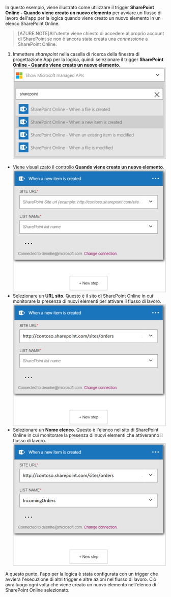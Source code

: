 In questo esempio, viene illustrato come utilizzare il trigger **SharePoint Online - Quando viene creato un nuovo elemento** per avviare un flusso di lavoro dell'app per la logica quando viene creato un nuovo elemento in un elenco SharePoint Online.

>[AZURE.NOTE]All'utente viene chiesto di accedere al proprio account di SharePoint se non è ancora stata creata una *connessione* a SharePoint Online.  

1. Immettere *sharepoint* nella casella di ricerca della finestra di progettazione App per la logica, quindi selezionare il trigger **SharePoint Online - Quando viene creato un nuovo elemento**.  
![Immagine del trigger di SharePoint Online](./media/connectors-create-api-sharepointonline/trigger-1.png)  
- Viene visualizzato il controllo **Quando viene creato un nuovo elemento**.  
![Immagine del trigger di SharePoint Online 2](./media/connectors-create-api-sharepointonline/trigger-2.png)  
- Selezionare un **URL sito**. Questo è il sito di SharePoint Online in cui monitorare la presenza di nuovi elementi per attivare il flusso di lavoro.  
![Immagine del trigger di SharePoint Online 3](./media/connectors-create-api-sharepointonline/trigger-3.png)  
- Selezionare un **Nome elenco**. Questo è l'elenco nel sito di SharePoint Online in cui monitorare la presenza di nuovi elementi che attiveranno il flusso di lavoro.  
![Immagine del trigger di SharePoint Online 4](./media/connectors-create-api-sharepointonline/trigger-4.png)  

A questo punto, l'app per la logica è stata configurata con un trigger che avvierà l'esecuzione di altri trigger e altre azioni nel flusso di lavoro. Ciò avrà luogo ogni volta che viene creato un nuovo elemento nell'elenco di SharePoint Online selezionato.  

<!---HONumber=AcomDC_0727_2016-->
